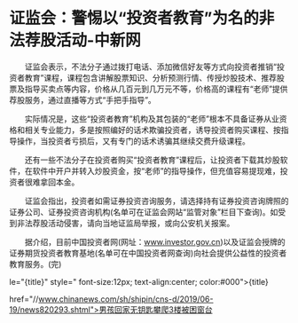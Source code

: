 # 证监会：警惕以“投资者教育”为名的非法荐股活动-中新网

　　证监会表示，不法分子通过拨打电话、添加微信好友等方式向投资者推销“投资者教育”课程，课程包含讲解股票知识、分析预测行情、传授炒股技术、推荐股票及指导买卖点等内容，价格从几百元到几万元不等，价格高的课程有“老师”提供荐股服务，通过直播等方式“手把手指导”。

　　实际情况是，这些“投资者教育”机构及其包装的“老师”根本不具备证券从业资格和相关专业能力，多是按照编好的话术欺骗投资者，诱导投资者购买课程、按指导操作，当投资者亏损后，又有专门的话术诱骗其继续交费升级课程。

　　还有一些不法分子在投资者购买“投资者教育”课程后，让投资者下载其炒股软件，在软件中开户并转入炒股资金，按“老师”的指导操作，但充值容易提现难，投资者很难拿回本金。

　　证监会指出，投资者如需证券投资咨询服务，请选择持有证券投资咨询牌照的证券公司、证券投资咨询机构(名单可在证监会网站“监管对象”栏目下查询)。如受到非法荐股活动侵害，请向当地证监局举报，或向公安机关报案。

　　据介绍，目前中国投资者网(网址：www.investor.gov.cn)以及证监会授牌的证券期货投资者教育基地(名单可在中国投资者网查询)向社会提供公益性的投资者教育服务。(完)

le="{title}" style=" font-size:12px; text-align:center; color:#000">{title}

href="//www.chinanews.com/sh/shipin/cns-d/2019/06-19/news820293.shtml">男孩回家无钥匙攀爬3楼被困窗台
